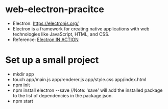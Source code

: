 # web-electron-pracitce

- Electron: https://electronjs.org/
- Electron is a framework for creating native applications with web technologies like JavaScript, HTML, and CSS.
- Reference: [Electron IN ACTION](https://www.manning.com/books/electron-in-action)

# Set up a small project
- mkdir app
- touch app/main.js app/renderer.js app/style.css app/index.html
- npm init
- npm install electron --save //Note: 'save' will add the installed package to the list of dependencies in the package.json.
- npm start
